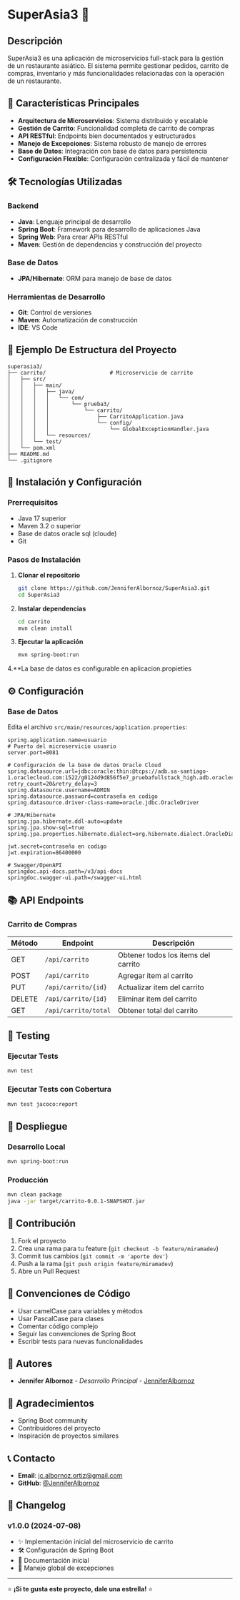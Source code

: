 # SuperAsia3 🍜

## Descripción
SuperAsia3 es una aplicación de microservicios full-stack para la gestión de un restaurante asiático. El sistema permite gestionar pedidos, carrito de compras, inventario y más funcionalidades relacionadas con la operación de un restaurante.

## 🚀 Características Principales

- **Arquitectura de Microservicios**: Sistema distribuido y escalable
- **Gestión de Carrito**: Funcionalidad completa de carrito de compras
- **API RESTful**: Endpoints bien documentados y estructurados
- **Manejo de Excepciones**: Sistema robusto de manejo de errores
- **Base de Datos**: Integración con base de datos para persistencia
- **Configuración Flexible**: Configuración centralizada y fácil de mantener

## 🛠️ Tecnologías Utilizadas

### Backend
- **Java**: Lenguaje principal de desarrollo
- **Spring Boot**: Framework para desarrollo de aplicaciones Java
- **Spring Web**: Para crear APIs RESTful
- **Maven**: Gestión de dependencias y construcción del proyecto

### Base de Datos
- **JPA/Hibernate**: ORM para manejo de base de datos

### Herramientas de Desarrollo
- **Git**: Control de versiones
- **Maven**: Automatización de construcción
- **IDE**:  VS Code

## 📁 Ejemplo De Estructura del Proyecto

```
superasia3/
├── carrito/                    # Microservicio de carrito
│   ├── src/
│   │   ├── main/
│   │   │   ├── java/
│   │   │   │   └── com/
│   │   │   │       └── prueba3/
│   │   │   │           └── carrito/
│   │   │   │               ├── CarritoApplication.java
│   │   │   │               └── config/
│   │   │   │                   └── GlobalExceptionHandler.java
│   │   │   └── resources/
│   │   └── test/
│   └── pom.xml
├── README.md
└── .gitignore
```

## 🚦 Instalación y Configuración

### Prerrequisitos
- Java 17 superior
- Maven 3.2 o superior
- Base de datos oracle sql (cloude)
- Git

### Pasos de Instalación

1. **Clonar el repositorio**
   ```bash
   git clone https://github.com/JenniferAlbornoz/SuperAsia3.git
   cd SuperAsia3
   ```

2. **Instalar dependencias**
   ```bash
   cd carrito
   mvn clean install
   ```

3. **Ejecutar la aplicación**
   ```bash
   mvn spring-boot:run
   ```
4.**La base de datos es configurable en aplicacion.propieties
## ⚙️ Configuración

### Base de Datos
Edita el archivo `src/main/resources/application.properties`:

```properties
spring.application.name=usuario
# Puerto del microservicio usuario
server.port=8081

# Configuración de la base de datos Oracle Cloud
spring.datasource.url=jdbc:oracle:thin:@tcps://adb.sa-santiago-1.oraclecloud.com:1522/g0124d9d856f5e7_pruebafullstack_high.adb.oraclecloud.com?retry_count=20&retry_delay=3
spring.datasource.username=ADMIN
spring.datasource.password=contraseña en codigo
spring.datasource.driver-class-name=oracle.jdbc.OracleDriver

# JPA/Hibernate
spring.jpa.hibernate.ddl-auto=update
spring.jpa.show-sql=true
spring.jpa.properties.hibernate.dialect=org.hibernate.dialect.OracleDialect

jwt.secret=contraseña en codigo
jwt.expiration=86400000

# Swagger/OpenAPI
springdoc.api-docs.path=/v3/api-docs
springdoc.swagger-ui.path=/swagger-ui.html
```

## 📚 API Endpoints

### Carrito de Compras

| Método | Endpoint | Descripción |
|--------|----------|-------------|
| GET | `/api/carrito` | Obtener todos los items del carrito |
| POST | `/api/carrito` | Agregar item al carrito |
| PUT | `/api/carrito/{id}` | Actualizar item del carrito |
| DELETE | `/api/carrito/{id}` | Eliminar item del carrito |
| GET | `/api/carrito/total` | Obtener total del carrito |

## 🧪 Testing

### Ejecutar Tests
```bash
mvn test
```

### Ejecutar Tests con Cobertura
```bash
mvn test jacoco:report
```

## 🚀 Despliegue

### Desarrollo Local
```bash
mvn spring-boot:run
```

### Producción
```bash
mvn clean package
java -jar target/carrito-0.0.1-SNAPSHOT.jar
```


## 🤝 Contribución

1. Fork el proyecto
2. Crea una rama para tu feature (`git checkout -b feature/miramadev`)
3. Commit tus cambios (`git commit -m 'aporte dev'`)
4. Push a la rama (`git push origin feature/miramadev`)
5. Abre un Pull Request

## 📝 Convenciones de Código

- Usar camelCase para variables y métodos
- Usar PascalCase para clases
- Comentar código complejo
- Seguir las convenciones de Spring Boot
- Escribir tests para nuevas funcionalidades


## 👥 Autores

- **Jennifer Albornoz** - *Desarrollo Principal* - [JenniferAlbornoz](https://github.com/JenniferAlbornoz)

## 🙏 Agradecimientos

- Spring Boot community
- Contribuidores del proyecto
- Inspiración de proyectos similares

## 📞 Contacto

- **Email**: jc.albornoz.ortiz@gmail.com
- **GitHub**: [@JenniferAlbornoz](https://github.com/JenniferAlbornoz)

## 🔄 Changelog

### v1.0.0 (2024-07-08)
- ✨ Implementación inicial del microservicio de carrito
- 🛠️ Configuración de Spring Boot
- 📝 Documentación inicial
- 🔧 Manejo global de excepciones

---

⭐ **¡Si te gusta este proyecto, dale una estrella!** ⭐
